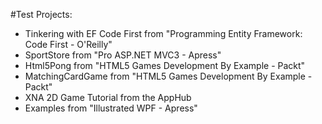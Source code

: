 #Test Projects:


  -  Tinkering with EF Code First from "Programming Entity Framework: Code First - O'Reilly" 
  -  SportStore from "Pro ASP.NET MVC3 - Apress"
  -  Html5Pong from "HTML5 Games Development By Example - Packt"
  -  MatchingCardGame from "HTML5 Games Development By Example - Packt"
  -  XNA 2D Game Tutorial from the AppHub
  -  Examples from "Illustrated WPF - Apress"

